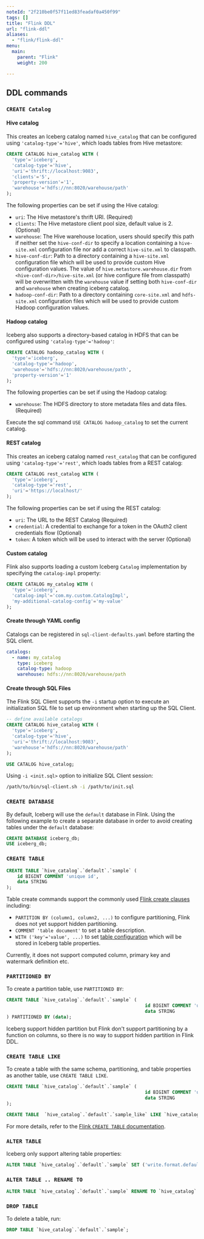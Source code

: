 ```yaml
---
noteId: "2f210be0f57f11ed83feadaf0a450f99"
tags: []
title: "Flink DDL"
url: "flink-ddl"
aliases:
  - "flink/flink-ddl"
menu:
  main:
    parent: "Flink"
    weight: 200

---
```


<!--
 - Licensed to the Apache Software Foundation (ASF) under one or more
 - contributor license agreements.  See the NOTICE file distributed with
 - this work for additional information regarding copyright ownership.
 - The ASF licenses this file to You under the Apache License, Version 2.0
 - (the "License"); you may not use this file except in compliance with
 - the License.  You may obtain a copy of the License at
 -
 -   http://www.apache.org/licenses/LICENSE-2.0
 -
 - Unless required by applicable law or agreed to in writing, software
 - distributed under the License is distributed on an "AS IS" BASIS,
 - WITHOUT WARRANTIES OR CONDITIONS OF ANY KIND, either express or implied.
 - See the License for the specific language governing permissions and
 - limitations under the License.
 -->

## DDL commands

###  `CREATE Catalog`

#### Hive catalog

This creates an Iceberg catalog named `hive_catalog` that can be configured using `'catalog-type'='hive'`, which loads tables from Hive metastore:

```sql
CREATE CATALOG hive_catalog WITH (
  'type'='iceberg',
  'catalog-type'='hive',
  'uri'='thrift://localhost:9083',
  'clients'='5',
  'property-version'='1',
  'warehouse'='hdfs://nn:8020/warehouse/path'
);
```

The following properties can be set if using the Hive catalog:

* `uri`: The Hive metastore's thrift URI. (Required)
* `clients`: The Hive metastore client pool size, default value is 2. (Optional)
* `warehouse`: The Hive warehouse location, users should specify this path if neither set the `hive-conf-dir` to specify a location containing a `hive-site.xml` configuration file nor add a correct `hive-site.xml` to classpath.
* `hive-conf-dir`: Path to a directory containing a `hive-site.xml` configuration file which will be used to provide custom Hive configuration values. The value of `hive.metastore.warehouse.dir` from `<hive-conf-dir>/hive-site.xml` (or hive configure file from classpath) will be overwritten with the `warehouse` value if setting both `hive-conf-dir` and `warehouse` when creating iceberg catalog.
* `hadoop-conf-dir`: Path to a directory containing `core-site.xml` and `hdfs-site.xml` configuration files which will be used to provide custom Hadoop configuration values.

#### Hadoop catalog

Iceberg also supports a directory-based catalog in HDFS that can be configured using `'catalog-type'='hadoop'`:

```sql
CREATE CATALOG hadoop_catalog WITH (
  'type'='iceberg',
  'catalog-type'='hadoop',
  'warehouse'='hdfs://nn:8020/warehouse/path',
  'property-version'='1'
);
```

The following properties can be set if using the Hadoop catalog:

* `warehouse`: The HDFS directory to store metadata files and data files. (Required)

Execute the sql command `USE CATALOG hadoop_catalog` to set the current catalog.

#### REST catalog

This creates an iceberg catalog named `rest_catalog` that can be configured using `'catalog-type'='rest'`, which loads tables from a REST catalog:

```sql
CREATE CATALOG rest_catalog WITH (
  'type'='iceberg',
  'catalog-type'='rest',
  'uri'='https://localhost/'
);
```

The following properties can be set if using the REST catalog:

* `uri`: The URL to the REST Catalog (Required)
* `credential`: A credential to exchange for a token in the OAuth2 client credentials flow (Optional)
* `token`: A token which will be used to interact with the server (Optional)

#### Custom catalog

Flink also supports loading a custom Iceberg `Catalog` implementation by specifying the `catalog-impl` property:

```sql
CREATE CATALOG my_catalog WITH (
  'type'='iceberg',
  'catalog-impl'='com.my.custom.CatalogImpl',
  'my-additional-catalog-config'='my-value'
);
```

#### Create through YAML config

Catalogs can be registered in `sql-client-defaults.yaml` before starting the SQL client.

```yaml
catalogs: 
  - name: my_catalog
    type: iceberg
    catalog-type: hadoop
    warehouse: hdfs://nn:8020/warehouse/path
```

#### Create through SQL Files

The Flink SQL Client supports the `-i` startup option to execute an initialization SQL file to set up environment when starting up the SQL Client.

```sql
-- define available catalogs
CREATE CATALOG hive_catalog WITH (
  'type'='iceberg',
  'catalog-type'='hive',
  'uri'='thrift://localhost:9083',
  'warehouse'='hdfs://nn:8020/warehouse/path'
);

USE CATALOG hive_catalog;
```

Using `-i <init.sql>` option to initialize SQL Client session:

```bash
/path/to/bin/sql-client.sh -i /path/to/init.sql
```

### `CREATE DATABASE`

By default, Iceberg will use the `default` database in Flink. Using the following example to create a separate database in order to avoid creating tables under the `default` database:

```sql
CREATE DATABASE iceberg_db;
USE iceberg_db;
```

### `CREATE TABLE`

```sql
CREATE TABLE `hive_catalog`.`default`.`sample` (
    id BIGINT COMMENT 'unique id',
    data STRING
);
```

Table create commands support the commonly used [Flink create clauses](https://nightlies.apache.org/flink/flink-docs-master/docs/dev/table/sql/create/) including:

* `PARTITION BY (column1, column2, ...)` to configure partitioning, Flink does not yet support hidden partitioning.
* `COMMENT 'table document'` to set a table description.
* `WITH ('key'='value', ...)` to set [table configuration](../configuration) which will be stored in Iceberg table properties.

Currently, it does not support computed column, primary key and watermark definition etc.

### `PARTITIONED BY`

To create a partition table, use `PARTITIONED BY`:

```sql
CREATE TABLE `hive_catalog`.`default`.`sample` (
                                                   id BIGINT COMMENT 'unique id',
                                                   data STRING
) PARTITIONED BY (data);
```

Iceberg support hidden partition but Flink don't support partitioning by a function on columns, so there is no way to support hidden partition in Flink DDL.

### `CREATE TABLE LIKE`

To create a table with the same schema, partitioning, and table properties as another table, use `CREATE TABLE LIKE`.

```sql
CREATE TABLE `hive_catalog`.`default`.`sample` (
                                                   id BIGINT COMMENT 'unique id',
                                                   data STRING
);

CREATE TABLE  `hive_catalog`.`default`.`sample_like` LIKE `hive_catalog`.`default`.`sample`;
```

For more details, refer to the [Flink `CREATE TABLE` documentation](https://nightlies.apache.org/flink/flink-docs-release-1.16/docs/dev/table/sql/create/).


### `ALTER TABLE`

Iceberg only support altering table properties:

```sql
ALTER TABLE `hive_catalog`.`default`.`sample` SET ('write.format.default'='avro')
```

### `ALTER TABLE .. RENAME TO`

```sql
ALTER TABLE `hive_catalog`.`default`.`sample` RENAME TO `hive_catalog`.`default`.`new_sample`;
```

### `DROP TABLE`

To delete a table, run:

```sql
DROP TABLE `hive_catalog`.`default`.`sample`;
```
